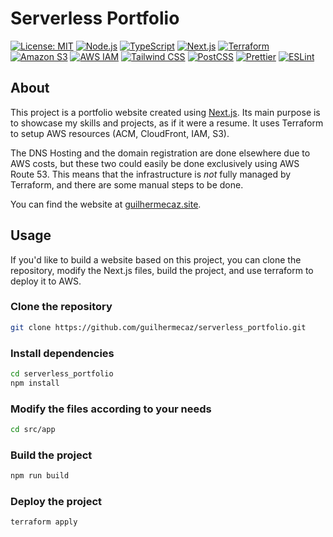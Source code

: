 # Serverless Portfolio

[![License: MIT](https://img.shields.io/badge/License-MIT-yellow.svg)](https://opensource.org/licenses/MIT)
[![Node.js](https://img.shields.io/badge/Node.js-5FA04E?logo=nodedotjs&logoColor=white)](https://nodejs.org/)
[![TypeScript](https://img.shields.io/badge/TypeScript-3178C6?logo=typescript&logoColor=white)](https://www.typescriptlang.org/)
[![Next.js](https://img.shields.io/badge/Next.js-black?logo=next.js)](https://nextjs.org/)
[![Terraform](https://img.shields.io/badge/Terraform-844FBA?logo=terraform&logoColor=white)](https://www.terraform.io/)
[![Amazon S3](https://img.shields.io/badge/Amazon%20S3-569A31?logo=amazons3&logoColor=white)](https://aws.amazon.com/s3/)
[![AWS IAM](https://img.shields.io/badge/AWS%20IAM-DD344C?logo=amazoniam&logoColor=white)](https://aws.amazon.com/iam/)
[![Tailwind CSS](https://img.shields.io/badge/Tailwind%20CSS-06B6D4?logo=tailwindcss&logoColor=white)](https://tailwindcss.com/)
[![PostCSS](https://img.shields.io/badge/PostCSS-DD3A0A?logo=postcss&logoColor=white)](https://postcss.io/)
[![Prettier](https://img.shields.io/badge/Prettier-darkblue?logo=prettier)](https://prettier.io/)
[![ESLint](https://img.shields.io/badge/ESLint-4B32C3?logo=eslint)](https://eslint.org/)

## About

This project is a portfolio website created using [Next.js](https://nextjs.org/). Its main purpose is to showcase my skills and projects, as if it were a resume. It uses Terraform to setup AWS resources (ACM, CloudFront, IAM, S3).

The DNS Hosting and the domain registration are done elsewhere due to AWS costs, but these two could easily be done exclusively using AWS Route 53. This means that the infrastructure is _not_ fully managed by Terraform, and there are some manual steps to be done.

You can find the website at [guilhermecaz.site](https://guilhermecaz.site).

## Usage

If you'd like to build a website based on this project, you can clone the repository, modify the Next.js files, build the project, and use terraform to deploy it to AWS.

### Clone the repository

```bash
git clone https://github.com/guilhermecaz/serverless_portfolio.git
```

### Install dependencies

```bash
cd serverless_portfolio
npm install
```

### Modify the files according to your needs

```bash
cd src/app
```

### Build the project

```bash
npm run build
```

### Deploy the project

```bash
terraform apply
```
